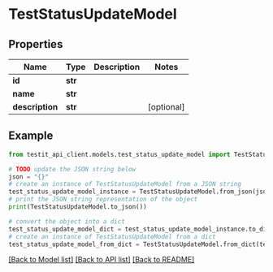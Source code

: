 # TestStatusUpdateModel


## Properties

Name | Type | Description | Notes
------------ | ------------- | ------------- | -------------
**id** | **str** |  | 
**name** | **str** |  | 
**description** | **str** |  | [optional] 

## Example

```python
from testit_api_client.models.test_status_update_model import TestStatusUpdateModel

# TODO update the JSON string below
json = "{}"
# create an instance of TestStatusUpdateModel from a JSON string
test_status_update_model_instance = TestStatusUpdateModel.from_json(json)
# print the JSON string representation of the object
print(TestStatusUpdateModel.to_json())

# convert the object into a dict
test_status_update_model_dict = test_status_update_model_instance.to_dict()
# create an instance of TestStatusUpdateModel from a dict
test_status_update_model_from_dict = TestStatusUpdateModel.from_dict(test_status_update_model_dict)
```
[[Back to Model list]](../README.md#documentation-for-models) [[Back to API list]](../README.md#documentation-for-api-endpoints) [[Back to README]](../README.md)


